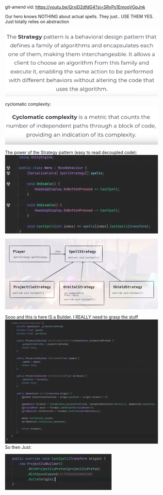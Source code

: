 git-amend vid: https://youtu.be/QrxiD2dfdG4?si=SRxPs1EmoqVGpJnk

Our hero knows NOTHING about actual spells. They just.. USE THEM YES. Just totally relies on abstraction

![alt text](image-3.png)

cyclomatic complexity:
![alt text](image.png)

The power of the Strategy pattern (easy to read decoupled code):
![alt text](image-1.png)

![alt text](image-2.png)

Sooo and this is here IS a Builder. I REALLY need to grasp the stuff
![img.png](img.png)
So then Just:

![img_1.png](img_1.png)